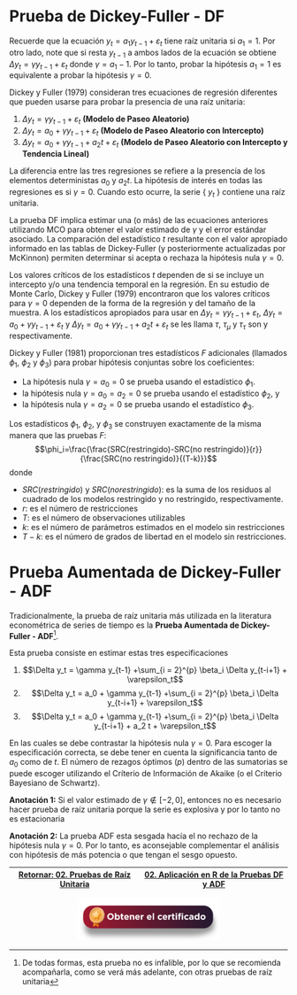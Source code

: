 # Prueba de Dickey-Fuller - DF

Recuerde que la ecuación $y_t = a_1 y_{t-1} + \varepsilon_t$ tiene raíz unitaria si $a_1=1$. Por otro lado, note que si resta $y_{t-1}$ a ambos lados de la ecuación se obtiene $\Delta y_t = \gamma y_{t-1} + \varepsilon_t$ donde $\gamma=a_1-1$. Por lo tanto, probar la hipótesis $a_1=1$ es equivalente a probar la hipótesis $\gamma=0$. 

Dickey y Fuller (1979) consideran tres ecuaciones de regresión diferentes que pueden usarse para probar la presencia de una raíz unitaria:
1) $\Delta y_t = \gamma y_{t-1} + \varepsilon_t$ **(Modelo de Paseo Aleatorio)**
2) $\Delta y_t = a_0 + \gamma y_{t-1} + \varepsilon_t$ **(Modelo de Paseo Aleatorio con Intercepto)**
3) $\Delta y_t = a_0 + \gamma y_{t-1} + a_2t + \varepsilon_t$ **(Modelo de Paseo Aleatorio con Intercepto y Tendencia Lineal)**

La diferencia entre las tres regresiones se refiere a la presencia de los elementos deterministas $a_0$ y $a_2t$. La hipótesis de interés en todas las regresiones es si $\gamma=0$. Cuando esto ocurre, la serie { $y_t$ } contiene una raíz unitaria. 

La prueba DF implica estimar una (o más) de las ecuaciones anteriores utilizando MCO para obtener el valor estimado de $\gamma$ y el error estándar asociado. La comparación del estadístico $t$ resultante con el valor apropiado informado en las tablas de Dickey-Fuller (y posteriormente actualizadas por McKinnon) permiten determinar si acepta o rechaza la hipótesis nula $\gamma=0$. 

Los valores críticos de los estadísticos $t$ dependen de si se incluye un intercepto y/o una tendencia temporal en la regresión. En su estudio de Monte Carlo, Dickey y Fuller (1979) encontraron que los valores críticos para $\gamma=0$ dependen de la forma de la regresión y del tamaño de la muestra. A los estadísticos apropiados para usar en $\Delta y_t = \gamma y_{t-1} + \varepsilon_t$, $\Delta y_t = a_0 + \gamma y_{t-1} + \varepsilon_t$ y $\Delta y_t = a_0 + \gamma y_{t-1} + a_2t + \varepsilon_t$ se les llama $\tau$, $\tau_\mu$ y $\tau_\tau$ son  y respectivamente.

Dickey y Fuller (1981) proporcionan tres estadísticos $F$ adicionales (llamados $\phi_1$, $\phi_2$  y $\phi_3$) para probar hipótesis conjuntas sobre los coeficientes: 
* La hipótesis nula $\gamma=a_0=0$ se prueba usando el estadístico $\phi_1$. 
* la hipótesis nula $\gamma=a_0=a_2=0$ se prueba usando el estadístico $\phi_2$, y 
* la hipótesis nula $\gamma=a_2=0$ se prueba usando el estadístico $\phi_3$. 

Los estadísticos $\phi_1$, $\phi_2$, y $\phi_3$ se construyen exactamente de la misma manera que las pruebas $F$: $$\phi_i=\frac{\frac{SRC(restringido)-SRC(no restringido)}{r}}{\frac{SRC(no restringido)}{(T-k)}}$$
donde
* $SRC(restringido)$ y $SRC(no restringido)$: es la suma de los residuos al cuadrado de los modelos restringido y no restringido, respectivamente.
* $r$: es el número de restricciones
* $T$: es el número de observaciones utilizables
* $k$: es el número de parámetros estimados en el modelo sin restricciones
* $T-k$: es el número de grados de libertad en el modelo sin restricciones.

# Prueba Aumentada de Dickey-Fuller - ADF
Tradicionalmente, la prueba de raíz unitaria más utilizada en la literatura econométrica de series de tiempo es la **Prueba Aumentada de Dickey-Fuller - ADF**[^1].
[^1]: De todas formas, esta prueba no es infalible, por lo que se recomienda acompañarla, como se verá más adelante, con otras pruebas de raíz unitaria

Esta prueba consiste en estimar estas tres especificaciones

1) $$\Delta y_t = \gamma y_{t-1} +\sum_{i = 2}^{p} \beta_i \Delta y_{t-i+1} + \varepsilon_t$$
2) $$\Delta y_t = a_0 + \gamma y_{t-1} +\sum_{i = 2}^{p} \beta_i \Delta y_{t-i+1} + \varepsilon_t$$
3) $$\Delta y_t = a_0 + \gamma y_{t-1} +\sum_{i = 2}^{p} \beta_i \Delta y_{t-i+1} + a_2 t + \varepsilon_t$$

En las cuales se debe contrastar la hipótesis nula $\gamma=0$. Para escoger la especificación correcta, se debe tener en cuenta la significancia tanto de $a_0$ como de $t$. El número de rezagos óptimos ($p$) dentro de las sumatorias se puede escoger utilizando el Críterio de Información de Akaike (o el Críterio Bayesiano de Schwartz).

**Anotación 1:** Si el valor estimado de $\gamma \notin [-2,0]$, entonces no es necesario hacer prueba de raíz unitaria porque la serie es explosiva y por lo tanto no es estacionaria

**Anotación 2:** La prueba ADF esta sesgada hacía el no rechazo de la hipótesis nula $\gamma=0$. Por lo tanto, es aconsejable complementar el análisis con hipótesis de más potencia o que tengan el sesgo opuesto. 

| [Retornar: 02. Pruebas de Raíz Unitaria](../Readme.md) | [02. Aplicación en R de la Pruebas DF y ADF](../Seccion02_02_ADF_R/Readme.md)  |
|--------------------------------------------------------|--------------------------------------------------------------------------------|


<div align="center"><a href="https://enlace-academico.escuelaing.edu.co/psc/FORMULARIO/EMPLOYEE/SA/c/EC_LOCALIZACION_RE.LC_FRM_ADMEDCO_FL.GBL" target="_blank"><img src="https://github.com/alvaroperdomo/World-Econometrics/blob/main/.icons/IconCEHBotonCertificado.png" alt="World-Econometrics" width="260" border="0" /></a></div>
